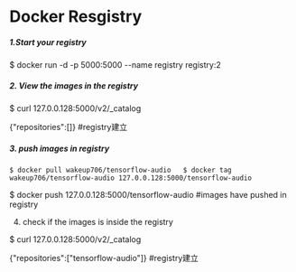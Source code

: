 # Docker Resgistry

##### 1.Start your registry

$ docker run -d -p 5000:5000 --name registry registry:2

##### 2. View the images in the registry

$ curl 127.0.0.128:5000/v2/\_catalog 

{"repositories":\[\]} \#registry建立

##### 3. push images in registry

`$ docker pull wakeup706/tensorflow-audio  
 $ docker tag wakeup706/tensorflow-audio 127.0.0.128:5000/tensorflow-audio`



$ docker push 127.0.0.128:5000/tensorflow-audio \#images have pushed in registry



4. check if the images is inside the registry

$ curl 127.0.0.128:5000/v2/\_catalog 

{"repositories":\["tensorflow-audio"\]} \#registry建立









